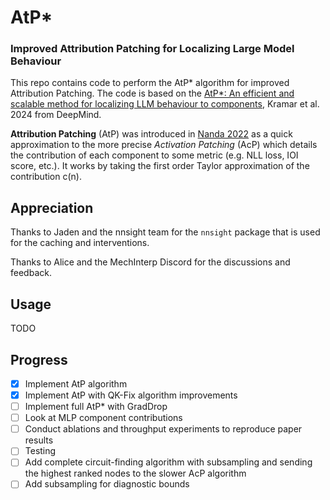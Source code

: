 # AtP*

### Improved Attribution Patching for Localizing Large Model Behaviour

This repo contains code to perform the AtP* algorithm for improved Attribution Patching. The code is based on the [AtP*: An efficient and scalable method for localizing LLM behaviour to components](https://arxiv.org/pdf/2403.00745.pdf), Kramar et al. 2024 from DeepMind.

**Attribution Patching** (AtP) was introduced in [Nanda 2022](https://www.neelnanda.io/mechanistic-interpretability/attribution-patching) as a quick approximation to the more precise _Activation Patching_ (AcP) which details the contribution of each component to some metric (e.g. NLL loss, IOI score, etc.). It works by taking the first order Taylor approximation of the contribution c(n).

## Appreciation

Thanks to Jaden and the nnsight team for the `nnsight` package that is used for the caching and interventions.

Thanks to Alice and the MechInterp Discord for the discussions and feedback.

## Usage

TODO

## Progress

- [x] Implement AtP algorithm
- [x] Implement AtP with QK-Fix algorithm improvements
- [ ] Implement full AtP* with GradDrop
- [ ] Look at MLP component contributions
- [ ] Conduct ablations and throughput experiments to reproduce paper results
- [ ] Testing
- [ ] Add complete circuit-finding algorithm with subsampling and sending the highest ranked nodes to the slower AcP algorithm
- [ ] Add subsampling for diagnostic bounds
